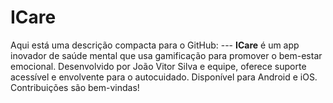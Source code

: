 # ICare
Aqui está uma descrição compacta para o GitHub:  ---  **ICare** é um app inovador de saúde mental que usa gamificação para promover o bem-estar emocional. Desenvolvido por João Vitor Silva e equipe, oferece suporte acessível e envolvente para o autocuidado. Disponível para Android e iOS. Contribuições são bem-vindas!
